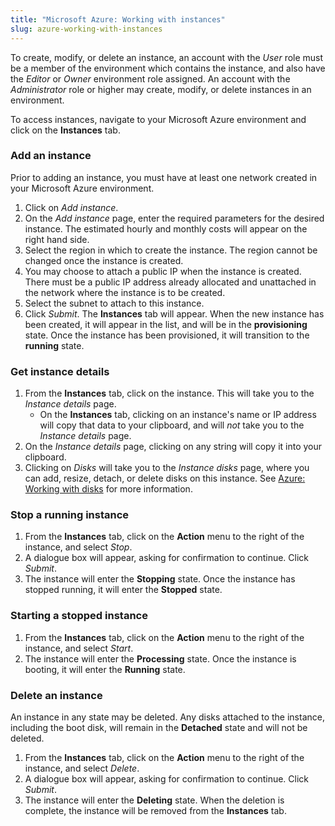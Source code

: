 ```yaml
---
title: "Microsoft Azure: Working with instances"
slug: azure-working-with-instances
---
```



To create, modify, or delete an instance, an account with the *User* role must be a member of the environment which contains the instance, and also have the *Editor* or *Owner* environment role assigned.  An account with the *Administrator* role or higher may create, modify, or delete instances in an environment.

To access instances, navigate to your Microsoft Azure environment and click on the **Instances** tab.

<!-- Creating an environment - Advanced - Select region -->

### Add an instance

Prior to adding an instance, you must have at least one network created in your Microsoft Azure environment.

1. Click on *Add instance*.
1. On the *Add instance* page, enter the required parameters for the desired instance.  The estimated hourly and monthly costs will appear on the right hand side.
1. Select the region in which to create the instance.  The region cannot be changed once the instance is created.
1. You may choose to attach a public IP when the instance is created.  There must be a public IP address already allocated and unattached in the network where the instance is to be created.
1. Select the subnet to attach to this instance.
1. Click *Submit*.  The **Instances** tab will appear.  When the new instance has been created, it will appear in the list, and will be in the **provisioning** state.  Once the instance has been provisioned, it will transition to the **running** state.

### Get instance details

1. From the **Instances** tab, click on the instance.  This will take you to the *Instance details* page.
   - On the **Instances** tab, clicking on an instance's name or IP address will copy that data to your clipboard, and will *not* take you to the *Instance details* page.
1. On the *Instance details* page, clicking on any string will copy it into your clipboard.
1. Clicking on *Disks* will take you to the *Instance disks* page, where you can add, resize, detach, or delete disks on this instance. See [Azure: Working with disks](azure-working-with-disks.md) for more information.

### Stop a running instance

1. From the **Instances** tab, click on the **Action** menu to the right of the instance, and select *Stop*.
1. A dialogue box will appear, asking for confirmation to continue.  Click *Submit*.
1. The instance will enter the **Stopping** state.  Once the instance has stopped running, it will enter the **Stopped** state.

### Starting a stopped instance

1. From the **Instances** tab, click on the **Action** menu to the right of the instance, and select *Start*.
1. The instance will enter the **Processing** state.  Once the instance is booting, it will enter the **Running** state.

### Delete an instance

An instance in any state may be deleted.  Any disks attached to the instance, including the boot disk, will remain in the **Detached** state and will not be deleted.

1. From the **Instances** tab, click on the **Action** menu to the right of the instance, and select *Delete*.
1. A dialogue box will appear, asking for confirmation to continue.  Click *Submit*.
1. The instance will enter the **Deleting** state.  When the deletion is complete, the instance will be removed from the **Instances** tab.
